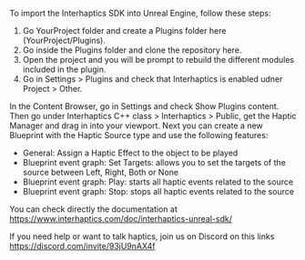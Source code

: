To import the Interhaptics SDK into Unreal Engine, follow these steps:

1. Go YourProject folder and create a Plugins folder here (YourProject/Plugins).
2. Go inside the Plugins folder and clone the repository here.
3. Open the project and you will be prompt to rebuild the different modules included in the plugin. 
4. Go in Settings > Plugins and check that Interhaptics is enabled udner Project > Other.

In the Content Browser, go in Settings and check Show Plugins content. Then go under Interhaptics C++ class > Interhaptics > Public, get the Haptic Manager and drag in into your viewport.
Next you can create a new Blueprint with the Haptic Source type and use the following features:
+ General: Assign a Haptic Effect to the object to be played
+ Blueprint event graph: Set Targets: allows you to set the targets of the source between Left, Right, Both or None
+ Blueprint event graph: Play: starts all haptic events related to the source
+ Blueprint event graph: Stop: stops all haptic events related to the source

You can check directly the documentation at https://www.interhaptics.com/doc/interhaptics-unreal-sdk/

If you need help or want to talk haptics, join us on Discord on this links https://discord.com/invite/93jU9nAX4f
